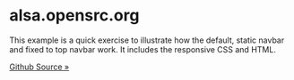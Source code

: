 <div class="jumbotron">
<h1>alsa.opensrc.org</h1>
<p>
This example is a quick exercise to illustrate how the default, static navbar
and fixed to top navbar work. It includes the responsive CSS and HTML.
</p>
<p>
<a class="btn btn-large btn-primary" href="http://github.com/opensrc/alsa">Github Source &raquo;</a>
</p>
</div>


